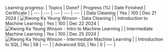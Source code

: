 Learning progress:
| Topics | Done? | Progress (%) | Date Finished | Certificate |
| --- | --- | --- | --- | --- |
| Data Cleaning | Yes | 100 | Dec 21 2024 | ![Kwong Ka Yeung Winson - Data Cleaning](https://github.com/user-attachments/assets/95bf0b6e-5106-4532-86bf-3aae51367b82) |
| Introduction to Machine Learning | Yes | 100 | Dec 22 2024 | ![Kwong Ka Yeung Winson - Intro to Machine Learning](https://github.com/user-attachments/assets/6daa5f6e-7598-4534-b86a-c980a06209ff) |
| Intermediate Machine Learning | Yes | 100 | Dec 25 2024 | ![Kwong Ka Yeung Winson - Intermediate Machine Learning](https://github.com/user-attachments/assets/b86004fa-de07-4bf9-861f-d439476ac47b) |
| Introduction to SQL | No | 58 | --- |
| Advanced SQL | No | 0 | --- |
